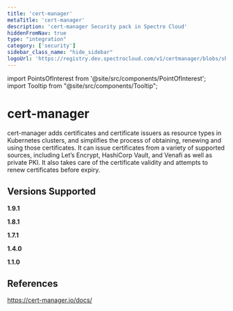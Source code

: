 ```yaml
---
title: 'cert-manager'
metaTitle: 'cert-manager'
description: 'cert-manager Security pack in Spectro Cloud'
hiddenFromNav: true
type: "integration"
category: ['security']
sidebar_class_name: "hide_sidebar"
logoUrl: 'https://registry.dev.spectrocloud.com/v1/certmanager/blobs/sha256:7882e13d7056781a0195ec15e3b9fa5d4b4bb7f8b4e2c32cc5e254e2295c6a16?type=image/png'
---
```





import PointsOfInterest from '@site/src/components/PointOfInterest';
import Tooltip from "@site/src/components/Tooltip";


# cert-manager

cert-manager adds certificates and certificate issuers as resource types in Kubernetes clusters, and simplifies the process of obtaining, renewing and using those certificates. It can issue certificates from a variety of supported sources, including Let’s Encrypt, HashiCorp Vault, and Venafi as well as private PKI. It also takes care of the certificate validity and attempts to renew certificates before expiry.

## Versions Supported

<Tabs>

<TabItem value="1.9.x" label="1.9.x">

**1.9.1**

</TabItem>


<TabItem value="1.8.x" label="1.8.x">

**1.8.1**

</TabItem>

<TabItem value="1.7.x" label="1.7.x">

**1.7.1**

</TabItem>

<TabItem value="1.4.x" label="1.4.x">

**1.4.0**

</TabItem>

<TabItem value="1.1.x" label="1.1.x">

**1.1.0**

</TabItem>


</Tabs>

## References

https://cert-manager.io/docs/
